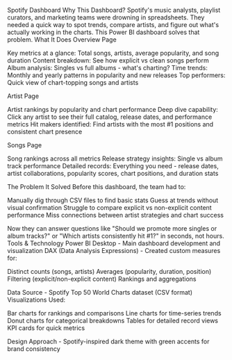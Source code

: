 Spotify Dashboard
Why This Dashboard?
Spotify's music analysts, playlist curators, and marketing teams were drowning in spreadsheets. They needed a quick way to spot trends, compare artists, and figure out what's actually working in the charts.
This Power BI dashboard solves that problem.
What It Does
Overview Page

Key metrics at a glance: Total songs, artists, average popularity, and song duration
Content breakdown: See how explicit vs clean songs perform
Album analysis: Singles vs full albums - what's charting?
Time trends: Monthly and yearly patterns in popularity and new releases
Top performers: Quick view of chart-topping songs and artists

Artist Page

Artist rankings by popularity and chart performance
Deep dive capability: Click any artist to see their full catalog, release dates, and performance metrics
Hit makers identified: Find artists with the most #1 positions and consistent chart presence

Songs Page

Song rankings across all metrics
Release strategy insights: Single vs album track performance
Detailed records: Everything you need - release dates, artist collaborations, popularity scores, chart positions, and duration stats

The Problem It Solved
Before this dashboard, the team had to:

Manually dig through CSV files to find basic stats
Guess at trends without visual confirmation
Struggle to compare explicit vs non-explicit content performance
Miss connections between artist strategies and chart success

Now they can answer questions like "Should we promote more singles or album tracks?" or "Which artists consistently hit #1?" in seconds, not hours.
Tools & Technology
Power BI Desktop - Main dashboard development and visualization
DAX (Data Analysis Expressions) - Created custom measures for:

Distinct counts (songs, artists)
Averages (popularity, duration, position)
Filtering (explicit/non-explicit content)
Rankings and aggregations

Data Source - Spotify Top 50 World Charts dataset (CSV format)
Visualizations Used:

Bar charts for rankings and comparisons
Line charts for time-series trends
Donut charts for categorical breakdowns
Tables for detailed record views
KPI cards for quick metrics

Design Approach - Spotify-inspired dark theme with green accents for brand consistency
